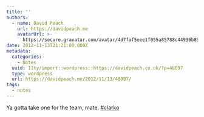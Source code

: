 ```yaml
---
title: ''
authors:
  - name: David Peach
    url: https://davidpeach.me
    avatarUrl: >-
      https://secure.gravatar.com/avatar/4d7faf5eee1f055a85788c44936b8995eaab6dfb004e7854ec747ccb272e91ee?s=96&d=mm&r=g
date: 2012-11-13T21:21:00.000Z
metadata:
  categories:
    - Notes
  uuid: 11ty/import::wordpress::https://davidpeach.co.uk/?p=48097
  type: wordpress
  url: https://davidpeach.me/2012/11/13/48097/
tags:
  - notes
---
```

Ya gotta take one for the team, mate. [#clarko](https://twitter.com/search?q=%23clarko)
